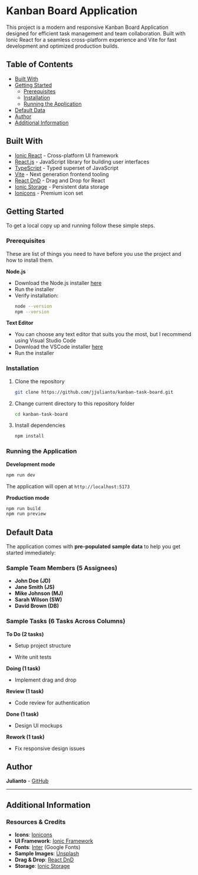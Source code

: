 # Kanban Board Application

This project is a modern and responsive Kanban Board Application designed for efficient task management and team collaboration. Built with Ionic React for a seamless cross-platform experience and Vite for fast development and optimized production builds.

## Table of Contents

- [Built With](#built-with)
- [Getting Started](#getting-started)
  - [Prerequisites](#prerequisites)
  - [Installation](#installation)
  - [Running the Application](#running-the-application)
- [Default Data](#default-data)
- [Author](#author)
- [Additional Information](#additional-information)

## Built With

- [Ionic React](https://ionicframework.com/docs/react) - Cross-platform UI framework
- [React.js](https://react.dev/) - JavaScript library for building user interfaces
- [TypeScript](https://www.typescriptlang.org/) - Typed superset of JavaScript
- [Vite](https://vitejs.dev/) - Next generation frontend tooling
- [React DnD](https://react-dnd.github.io/react-dnd/) - Drag and Drop for React
- [Ionic Storage](https://github.com/ionic-team/ionic-storage) - Persistent data storage
- [Ionicons](https://ionic.io/ionicons) - Premium icon set

## Getting Started

To get a local copy up and running follow these simple steps.

### Prerequisites

These are list of things you need to have before you use the project and how to install them.

**Node.js**

- Download the Node.js installer [here](https://nodejs.org/)
- Run the installer
- Verify installation:
  ```bash
  node --version
  npm --version
  ```

**Text Editor**

- You can choose any text editor that suits you the most, but I recommend using Visual Studio Code
- Download the VSCode installer [here](https://code.visualstudio.com/)
- Run the installer

### Installation

1. Clone the repository

   ```bash
   git clone https://github.com/jjulianto/kanban-task-board.git
   ```

2. Change current directory to this repository folder

   ```bash
   cd kanban-task-board
   ```

3. Install dependencies
   ```bash
   npm install
   ```

### Running the Application

**Development mode**

```bash
npm run dev
```

The application will open at `http://localhost:5173`

**Production mode**

```bash
npm run build
npm run preview
```

## Default Data

The application comes with **pre-populated sample data** to help you get started immediately:

### Sample Team Members (5 Assignees)

- **John Doe (JD)**
- **Jane Smith (JS)**
- **Mike Johnson (MJ)**
- **Sarah Wilson (SW)**
- **David Brown (DB)**

### Sample Tasks (6 Tasks Across Columns)

**To Do (2 tasks)**

- Setup project structure

- Write unit tests

**Doing (1 task)**

- Implement drag and drop

**Review (1 task)**

- Code review for authentication

**Done (1 task)**

- Design UI mockups

**Rework (1 task)**

- Fix responsive design issues

## Author

**Julianto** - [GitHub](https://github.com/jjulianto)

---

## Additional Information

### Resources & Credits

- **Icons**: [Ionicons](https://ionic.io/ionicons)
- **UI Framework**: [Ionic Framework](https://ionicframework.com/)
- **Fonts**: [Inter](https://fonts.google.com/specimen/Inter) (Google Fonts)
- **Sample Images**: [Unsplash](https://unsplash.com/)
- **Drag & Drop**: [React DnD](https://react-dnd.github.io/react-dnd/)
- **Storage**: [Ionic Storage](https://github.com/ionic-team/ionic-storage)
